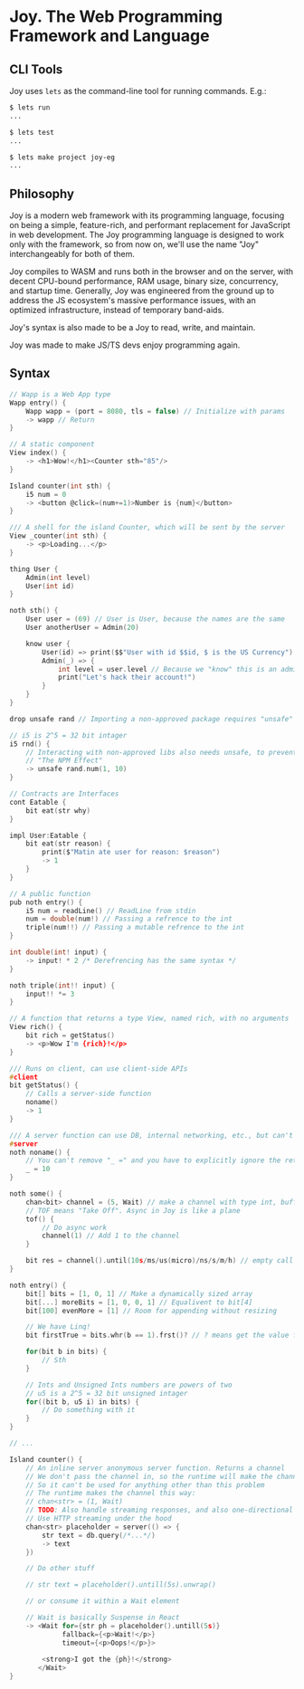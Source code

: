 # Joy. The Web Programming Framework and Language

## CLI Tools

Joy uses `lets` as the command-line tool for running commands. E.g.:
```bash
$ lets run
...

$ lets test
...

$ lets make project joy-eg
...
```

## Philosophy

Joy is a modern web framework with its programming language, focusing on being a simple, feature-rich, and performant replacement for JavaScript in web development. The Joy programming language is designed to work only with the framework, so from now on, we'll use the name "Joy" interchangeably for both of them.

Joy compiles to WASM and runs both in the browser and on the server, with decent CPU-bound performance, RAM usage, binary size, concurrency, and startup time. Generally, Joy was engineered from the ground up to address the JS ecosystem's massive performance issues, with an optimized infrastructure, instead of temporary band-aids.

Joy's syntax is also made to be a Joy to read, write, and maintain.

Joy was made to make JS/TS devs enjoy programming again.

## Syntax

```c
// Wapp is a Web App type
Wapp entry() {
	Wapp wapp = (port = 8080, tls = false) // Initialize with params
	-> wapp // Return
}

// A static component
View index() {
	-> <h1>Wow!</h1><Counter sth="85"/>
}

Island counter(int sth) {
	i5 num = 0
	-> <button @click=(num+=1)>Number is {num}</button>
}

/// A shell for the island Counter, which will be sent by the server
View _counter(int sth) {
	-> <p>Loading...</p>
}
```

```c
thing User {
	Admin(int level)
	User(int id)
}

noth sth() {
	User user = (69) // User is User, because the names are the same 
	User anotherUser = Admin(20)

	know user {
		User(id) => print($$"User with id $$id, $ is the US Currency")
		Admin(_) => {
			int level = user.level // Because we "know" this is an admin, it's fine
			print("Let's hack their account!")
		}
	}
}
```

```c
drop unsafe rand // Importing a non-approved package requires "unsafe"

// i5 is 2^5 = 32 bit intager
i5 rnd() {
	// Interacting with non-approved libs also needs unsafe, to prevent
	// "The NPM Effect"
	-> unsafe rand.num(1, 10)
}
```

```c
// Contracts are Interfaces
cont Eatable {
	bit eat(str why)
}

impl User:Eatable {
	bit eat(str reason) {
		print($"Matin ate user for reason: $reason")
		-> 1
	}
}
```

```c
// A public function
pub noth entry() {
	i5 num = readLine() // ReadLine from stdin
	num = double(num!) // Passing a refrence to the int
	triple(num!!) // Passing a mutable refrence to the int
}

int double(int! input) {
	-> input! * 2 /* Derefrencing has the same syntax */ 
}

noth triple(int!! input) {
	input!! *= 3
}
```

```c
// A function that returns a type View, named rich, with no arguments
View rich() {
	bit rich = getStatus()
	-> <p>Wow I'm {rich}!</p>
}

/// Runs on client, can use client-side APIs
#client
bit getStatus() {
	// Calls a server-side function
	noname()
	-> 1
}

/// A server function can use DB, internal networking, etc., but can't directly run code in the client for security reasons
#server
noth noname() {
	// You can't remove "_ =" and you have to explicitly ignore the return value
	_ = 10
}

```

```c
noth some() {
	chan<bit> channel = (5, Wait) // make a channel with type int, buffered simply, you can don't specify the capacity to make it an unbuffered channel. Should also take an optional third argument (or second if capacity is not set) for behaviour when the channel is full, use C# channel things: Wait, DropFirst, DropLast, DropNew
	// TOF means "Take Off". Async in Joy is like a plane
	tof() {
		// Do async work
		channel(1) // Add 1 to the channel
	}

	bit res = channel().until(10s/ms/us(micro)/ns/s/m/h) // empty call on a channel means wait until someone adds sth to this chan
}
```

```c
noth entry() {
	bit[] bits = [1, 0, 1] // Make a dynamically sized array
	bit[...] moreBits = [1, 0, 0, 1] // Equalivent to bit[4]
	bit[100] evenMore = [1] // Room for appending without resizing

	// We have Linq!
	bit firstTrue = bits.whr(b == 1).frst()? // ? means get the value from the result, I'm fine with crashing my program if it doesn't return Ok

	for(bit b in bits) {
		// Sth
	}

	// Ints and Unsigned Ints numbers are powers of two
	// u5 is a 2^5 = 32 bit unsigned intager
	for((bit b, u5 i) in bits) {
		// Do something with it
	}
}
```

```c
// ...

Island counter() {
	// An inline server anonymous server function. Returns a channel 
	// We don't pass the channel in, so the runtime will make the channel for us,
	// So it can't be used for anything other than this problem
	// The runtime makes the channel this way:
	// chan<str> = (1, Wait)
	// TODO: Also handle streaming responses, and also one-directional channels,
	// Use HTTP streaming under the hood
	chan<str> placeholder = server(() => {
		str text = db.query(/*...*/)
		-> text
	})

	// Do other stuff

	// str text = placeholder().untill(5s).unwrap()

	// or consume it within a Wait element

	// Wait is basically Suspense in React
	-> <Wait for={str ph = placeholder().untill(5s)}
			 fallback={<p>Wait!</p>}
			 timeout={<p>Oops!</p>}>
			 
		<strong>I got the {ph}!</strong>
	   </Wait>
}
```
